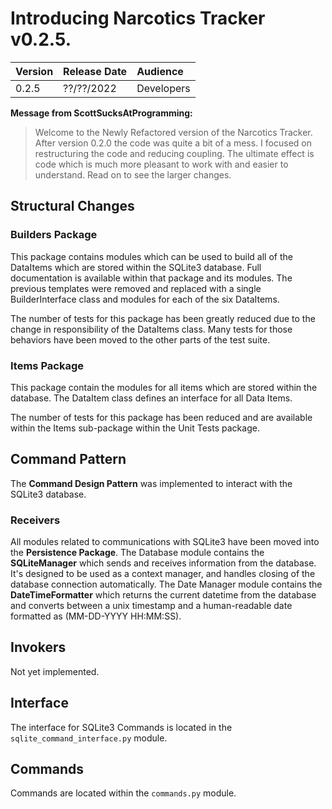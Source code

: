 # Introducing Narcotics Tracker v0.2.5.

| Version | Release Date | Audience   |
| :------ | :----------- | :--------- |
| 0.2.5   | ??/??/2022   | Developers |

**Message from ScottSucksAtProgramming:**

> Welcome to the Newly Refactored version of the Narcotics Tracker. After
> version 0.2.0 the code was quite a bit of a mess. I focused on restructuring
> the code and reducing coupling. The ultimate effect is code which is much
> more pleasant to work with and easier to understand. Read on to see the
> larger changes.

## Structural Changes

### Builders Package

This package contains modules which can be used to build all of the DataItems
which are stored within the SQLite3 database. Full documentation is available
within that package and its modules. The previous templates were removed and
replaced with a single BuilderInterface class and modules for each of the six
DataItems.

The number of tests for this package has been greatly reduced due to the change
in responsibility of the DataItems class. Many tests for those behaviors have
been moved to the other parts of the test suite.

### Items Package

This package contain the modules for all items which are stored within the
database. The DataItem class defines an interface for all Data Items.

The number of tests for this package has been reduced and are available within
the Items sub-package within the Unit Tests package.

## Command Pattern

The **Command Design Pattern** was implemented to interact with the SQLite3
database.

### Receivers

All modules related to communications with SQLite3 have been moved into the
**Persistence Package**. The Database module contains the **SQLiteManager**
which sends and receives information from the database. It's designed to be
used as a context manager, and handles closing of the database connection
automatically. The Date Manager module contains the **DateTimeFormatter** which
returns the current datetime from the database and converts between a unix
timestamp and a human-readable date formatted as (MM-DD-YYYY HH:MM:SS).

## Invokers

Not yet implemented.

## Interface

The interface for SQLite3 Commands is located in the
`sqlite_command_interface.py` module.

## Commands

Commands are located within the `commands.py` module.
